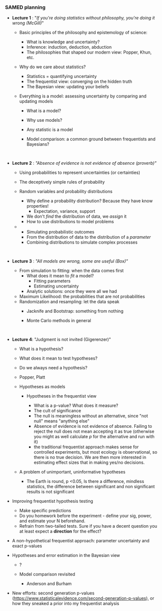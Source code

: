 ### SAMED planning

- **Lecture 1** : "*If you're doing statistics without philosophy, you're doing it wrong (McGill)*"

  - Basic principles of the philosophy and epistemology of science:

    - What is knowledge and uncertainty?
    - Inference: induction, deduction, abduction
    - The philosophies that shaped our modern view: Popper, Khun, etc.

  - Why do we care about statistics?

    - Statistics = quantifying uncertainty
    - The frequentist view: converging on the hidden truth
    - The Bayesian view: updating your beliefs

  - Everything is a model: assessing uncertainty by comparing and updating models

    - What is a model?

    - Why use models?

    - Any statistic is a model

    - Model comparison: a common ground between frequentists and Bayesians?

      ​

- **Lecture 2** : *"Absence of evidence is not evidence of absence (proverb)"*

  - Using probabilities to represent uncertainties (or certainties)

  - The deceptively simple rules of probability

  - Random variables and probability distributions

    - Why define a probability distribution? Because they have know properties!
      - Expectation, variance, support
    - We don't  *find* the distribution of data, we *assign* it
    - How to use distributions to model problems



  - - Simulating probabilistic outcomes
    - From the distribution of data to the distribution of a *parameter* 
    - Combining distributions to simulate complex processes

    ​

- **Lecture 3** : *"All models are wrong, some are useful (Box)"* 

  - From simulation to fitting: when the data comes first
    - What does it mean to *fit* a model?
      - Fitting parameters
      - Estimating uncertainty
    - Analytic solutions: once they were all we had
  - Maximum Likelihood: the probabilities that are not probabilities
  - Randomization and resampling:  let the data speak
    - Jacknife and Bootstrap: something from nothing

    - Monte Carlo methods in general

      ​

- **Lecture 4**: "Judgment is not invited (Gigerenzer)" 


  - What is a hypothesis?
  - What does it mean to test hypotheses?
  - Do we always need a hypothesis?
  - Popper, Platt
  - Hypotheses as models

    - Hypotheses in the frequentist view

      - What is a p-value? What does it measure?
      - The cult of significance
      - The null is meaningless without an alternative, since "not null" means "anything else"
      - Absence of evidence is not evidence of absence. Failing to reject the null does not mean accepting it as true (otherwise you might as well calculate *p* for the alternative and run with it)
      - the traditional frequentist approach makes sense for controlled experiments, but most ecology is observational, so there is no true decision. We are then more interested in estimating effect sizes that in making yes/no decisions.
  - A problem of unimportant, uninformative hypotheses

    - The Earth is round, p <0.05, Is there a difference, mindless statistics, the difference between significant and non significant results is not significant
- Improving frequentist hypothesis testing
  - Make specific predictions
  - Do you homework before the experiment - define your sig, power, and estimate your N beforehand.
  - Refrain from two-tailed tests. Sure if you have a decent question you at least expect a **direction** for the effect?
- A non-hypothetical frequentist approach: parameter uncertainty and exact p-values
- Hypotheses and error estimation in the Bayesian view
  - ?
  - Model comparison revisited

    - Anderson and Burham
- New efforts: second generation p-values (https://www.statisticalevidence.com/second-generation-p-values), or how they sneaked a prior into my frequentist analysis